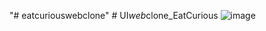 "# eatcuriouswebclone" 
#   U I _ w e b _ c l o n e _ E a t C u r i o u s 
 ![image](https://github.com/triggereddown/UI_web_clone_EatCurious/assets/137756305/187042d1-e630-4343-901b-d52cd79ce344)

 
